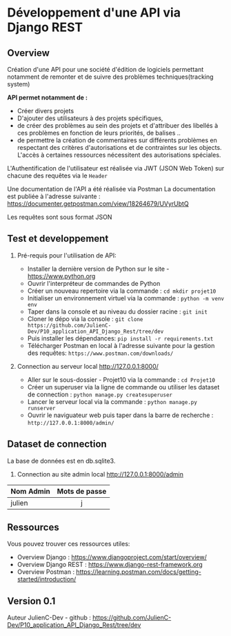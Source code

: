 # Développement d'une API via Django REST

## Overview

Création d'une API pour une société d'édition de logiciels permettant notamment de remonter et de suivre des problèmes
techniques(tracking system)

**API permet notamment de :**
* Créer divers projets
* D'ajouter des utilisateurs à des projets spécifiques,
* de créer des problèmes au sein des projets et d'attribuer des libellés à ces problèmes en
fonction de leurs priorités, de balises ..
* de permettre la création de commentaires sur différents problèmes en respectant des critères d'autorisations et de
contraintes sur les objects. L'accès à certaines ressources nécessitent des autorisations spéciales.

L'Authentification de l'utilisateur est réalisée via JWT (JSON Web Token) sur chacune des requêtes via le ```Header```

Une documentation de l'API a été réalisée via Postman
La documentation est publiée à l'adresse suivante :  https://documenter.getpostman.com/view/18264679/UVyrUbtQ

Les requêtes sont sous format JSON


## Test et developpement

1. Pré-requis pour l'utilisation de API:

    * Installer la dernière version de Python sur le site - https://www.python.org
    * Ouvrir l'interpréteur de commandes de Python
    * Créer un nouveau repertoire via la commande : ```cd mkdir projet10```
    * Initialiser un environnement virtuel via la commande : ```python -m venv env```
    * Taper dans la console et au niveau du dossier racine : ```git init```
    * Cloner le dépo via la console : ```git clone https://github.com/JulienC-Dev/P10_application_API_Django_Rest/tree/dev```
    * Puis installer les dépendances: ```pip install -r requirements.txt```
    * Télécharger Postman en local à l'adresse suivante pour la gestion des requêtes: ```https://www.postman.com/downloads/```

2. Connection au serveur local http://127.0.0.1:8000/
   * Aller sur le sous-dossier - Projet10 via la commande  : ```cd Projet10```
   * Créer un superuser via la ligne de commande ou utiliser les dataset de connection : ```python manage.py createsuperuser```
   * Lancer le serveur local via la commande : ```python manage.py runserver```
   * Ouvrir le naviguateur web puis taper dans la barre de recherche : ```http://127.0.0.1:8000/admin/```

## Dataset de connection

La base de données est en db.sqlite3.

1. Connection au site admin local http://127.0.0.1:8000/admin

| Nom Admin          | Mots de passe |
| -------------      |:-------------:|
| julien             | j             |


## Ressources

Vous pouvez trouver ces ressources utiles:

* Overview Django : https://www.djangoproject.com/start/overview/
* Overview Django REST : https://www.django-rest-framework.org
* Overview Postman : https://learning.postman.com/docs/getting-started/introduction/

## Version 0.1

Auteur JulienC-Dev - github : https://github.com/JulienC-Dev/P10_application_API_Django_Rest/tree/dev


